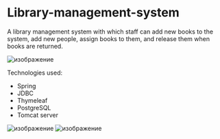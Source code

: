 # Library-management-system

A library management system with which staff can add new books to the system, add new people, assign books to them, and release them when books are returned.

![изображение](https://github.com/chauless/Library-management-system/assets/93679962/37ba6283-b59f-4b25-9f2c-9f00a41badd3)

Technologies used:
- Spring
- JDBC
- Thymeleaf
- PostgreSQL
- Tomcat server

![изображение](https://github.com/chauless/Library-management-system/assets/93679962/88ea12a0-8bfd-495c-a946-4ff1463279f4)
![изображение](https://github.com/chauless/Library-management-system/assets/93679962/6ea08933-d200-4de0-8af0-4b9e88b6525e)

